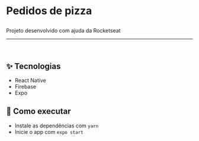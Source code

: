<h1 allign="center">
  <p> Pedidos de pizza </p>
</h1>
<p allign="center"> Projeto desenvolvido com ajuda da Rocketseat </p>
<hr>
<br>

## ✨ Tecnologias

- React Native
- Firebase
- Expo

## 🚀 Como executar

- Instale as dependências com `yarn`
- Inicie o app com `expo start`
